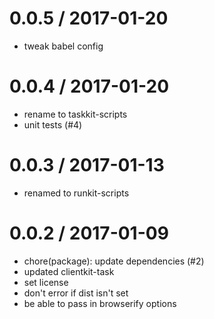 
0.0.5 / 2017-01-20
==================

  * tweak babel config

0.0.4 / 2017-01-20
==================

  * rename to taskkit-scripts
  * unit tests (#4)

0.0.3 / 2017-01-13
==================

  * renamed to runkit-scripts

0.0.2 / 2017-01-09
==================

  * chore(package): update dependencies (#2)
  * updated clientkit-task
  * set license
  * don't error if dist isn't set
  * be able to pass in browserify options
